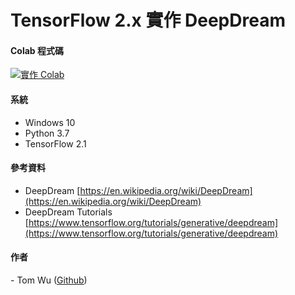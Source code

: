 # **TensorFlow 2.x** 實作 DeepDream 

#### **Colab 程式碼** <a href="https://colab.research.google.com/drive/179_a0OFb6IJYe0VxatLlPF-QaXz01Enz">
<img src="https://img.shields.io/badge/%E5%AF%A6%E4%BD%9C-Colab-yellow.svg?style=popout-square" alt="實作 Colab"></a>  

#### 系統    
* Windows 10
* Python 3.7 
* TensorFlow 2.1

#### 參考資料
* DeepDream [https://en.wikipedia.org/wiki/DeepDream](https://en.wikipedia.org/wiki/DeepDream)  
* DeepDream Tutorials [https://www.tensorflow.org/tutorials/generative/deepdream](https://www.tensorflow.org/tutorials/generative/deepdream)

#### 作者
<span> - Tom Wu (<a href="https://github.com/YenLinWu">Github</a>) </span>  
